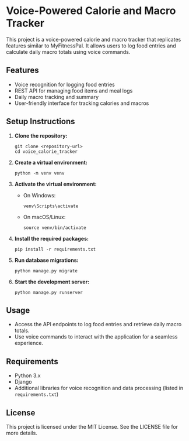 # Voice-Powered Calorie and Macro Tracker

This project is a voice-powered calorie and macro tracker that replicates features similar to MyFitnessPal. It allows users to log food entries and calculate daily macro totals using voice commands.

## Features

- Voice recognition for logging food entries
- REST API for managing food items and meal logs
- Daily macro tracking and summary
- User-friendly interface for tracking calories and macros

## Setup Instructions

1. **Clone the repository:**
   ```
   git clone <repository-url>
   cd voice_calorie_tracker
   ```

2. **Create a virtual environment:**
   ```
   python -m venv venv
   ```

3. **Activate the virtual environment:**
   - On Windows:
     ```
     venv\Scripts\activate
     ```
   - On macOS/Linux:
     ```
     source venv/bin/activate
     ```

4. **Install the required packages:**
   ```
   pip install -r requirements.txt
   ```

5. **Run database migrations:**
   ```
   python manage.py migrate
   ```

6. **Start the development server:**
   ```
   python manage.py runserver
   ```

## Usage

- Access the API endpoints to log food entries and retrieve daily macro totals.
- Use voice commands to interact with the application for a seamless experience.

## Requirements

- Python 3.x
- Django
- Additional libraries for voice recognition and data processing (listed in `requirements.txt`)

## License

This project is licensed under the MIT License. See the LICENSE file for more details.